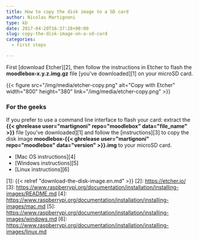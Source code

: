 ```yaml
---
title: How to copy the disk image to a SD card
author: Nicolas Martignoni
type: kb
date: 2017-04-20T16:37:28+00:00
slug: copy-the-disk-image-on-a-sd-card
categories:
  - First steps

---
```

First [download Etcher][2], then follow the instructions in Etcher to flash the __moodlebox-x.y.z.img.gz__ file [you've downloaded][1] on your microSD card.

{{< figure src="/img/media/etcher-copy.png" alt="Copy with Etcher" width="800" height="380" link="/img/media/etcher-copy.png" >}}

### For the geeks

If you prefer to use a command line interface to flash your card: extract the __{{< ghrelease user="martignoni" repo="moodlebox" data="file_name" >}}__ file [you've downloaded][1] and follow the [instructions][3] to copy the disk image __moodlebox-{{< ghrelease user="martignoni" repo="moodlebox" data="version" >}}.img__ to your microSD card.

  * [Mac OS instructions][4]
  * [Windows instructions][5]
  * [Linux instructions][6]

 [1]: {{< relref "download-the-disk-image.en.md" >}}
 [2]: https://etcher.io/
 [3]: https://www.raspberrypi.org/documentation/installation/installing-images/README.md
 [4]: https://www.raspberrypi.org/documentation/installation/installing-images/mac.md
 [5]: https://www.raspberrypi.org/documentation/installation/installing-images/windows.md
 [6]: https://www.raspberrypi.org/documentation/installation/installing-images/linux.md
